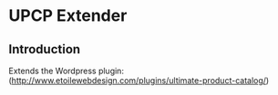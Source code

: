 # UPCP Extender

## Introduction

Extends the Wordpress plugin: (http://www.etoilewebdesign.com/plugins/ultimate-product-catalog/)
